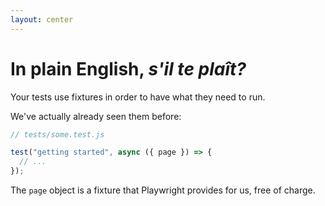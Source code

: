 ```yaml
---
layout: center
---
```


# In plain English, *s'il te plaît?*

Your tests use fixtures in order to have what they need to run.

We've actually already seen them before:


```js {1,3}
// tests/some.test.js

test("getting started", async ({ page }) => {
  // ...
});
```
The `page` object is a fixture that Playwright provides for us, free of charge.

<!-- "Think of fixtures as something you have to hook your tests up to in order to run." Just like lighting: you plug the lightbulb into the fixture. Also helps you think about setup: you need the right kind of wiring, switch, state, etc. -->
